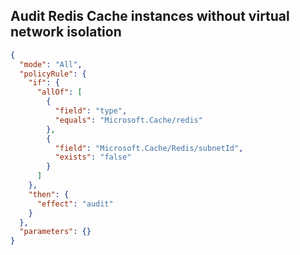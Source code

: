 ## Audit Redis Cache instances without virtual network isolation

```json
{
  "mode": "All",
  "policyRule": {
    "if": {
      "allOf": [
        {
          "field": "type",
          "equals": "Microsoft.Cache/redis"
        },
        {
          "field": "Microsoft.Cache/Redis/subnetId",
          "exists": "false"
        }
      ]
    },
    "then": {
      "effect": "audit"
    }
  },
  "parameters": {}
}
```
